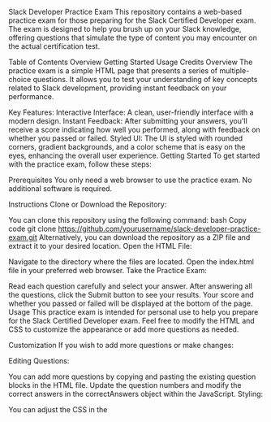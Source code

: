 Slack Developer Practice Exam
This repository contains a web-based practice exam for those preparing for the Slack Certified Developer exam. The exam is designed to help you brush up on your Slack knowledge, offering questions that simulate the type of content you may encounter on the actual certification test.

Table of Contents
Overview
Getting Started
Usage
Credits
Overview
The practice exam is a simple HTML page that presents a series of multiple-choice questions. It allows you to test your understanding of key concepts related to Slack development, providing instant feedback on your performance.

Key Features:
Interactive Interface: A clean, user-friendly interface with a modern design.
Instant Feedback: After submitting your answers, you'll receive a score indicating how well you performed, along with feedback on whether you passed or failed.
Styled UI: The UI is styled with rounded corners, gradient backgrounds, and a color scheme that is easy on the eyes, enhancing the overall user experience.
Getting Started
To get started with the practice exam, follow these steps:

Prerequisites
You only need a web browser to use the practice exam. No additional software is required.

Instructions
Clone or Download the Repository:

You can clone this repository using the following command:
bash
Copy code
git clone https://github.com/yourusername/slack-developer-practice-exam.git
Alternatively, you can download the repository as a ZIP file and extract it to your desired location.
Open the HTML File:

Navigate to the directory where the files are located.
Open the index.html file in your preferred web browser.
Take the Practice Exam:

Read each question carefully and select your answer.
After answering all the questions, click the Submit button to see your results.
Your score and whether you passed or failed will be displayed at the bottom of the page.
Usage
This practice exam is intended for personal use to help you prepare for the Slack Certified Developer exam. Feel free to modify the HTML and CSS to customize the appearance or add more questions as needed.

Customization
If you wish to add more questions or make changes:

Editing Questions:

You can add more questions by copying and pasting the existing question blocks in the HTML file.
Update the question numbers and modify the correct answers in the correctAnswers object within the JavaScript.
Styling:

You can adjust the CSS in the <style> section of the HTML file to change the colors, fonts, or layout according to your preferences.
Credits
The content of the questions and answers is credited to Reddit user s0ngo on the r/Slack subreddit. The original practice test can be found in the following Reddit post:

Slack Certified Developer Free Practice Test
This project is a community-driven effort to help aspiring Slack developers prepare for certification. Special thanks to s0ngo for sharing this valuable resource with the Slack community.

Feel free to contribute to this project by submitting pull requests or reporting issues to improve the exam and help others in their certification journey. Happy studying! 🎓
